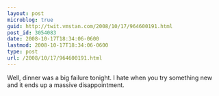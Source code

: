 ```yaml
---
layout: post
microblog: true
guid: http://twit.vmstan.com/2008/10/17/964600191.html
post_id: 3054083
date: 2008-10-17T18:34:06-0600
lastmod: 2008-10-17T18:34:06-0600
type: post
url: /2008/10/17/964600191.html
---
```

Well, dinner was a big failure tonight. I hate when you try something new and it ends up a massive disappointment.
